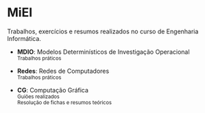 # MiEI
Trabalhos, exercícios e resumos realizados no curso de Engenharia Informática.

- **MDIO**: Modelos Determinísticos de Investigação Operacional \
<sub>Trabalhos práticos</sub>

- **Redes**: Redes de Computadores \
<sub>Trabalhos práticos</sub>

- **CG**: Computação Gráfica \
<sub>Guiões realizados</sub>  
<sub>Resolução de fichas e resumos teóricos</sub>
